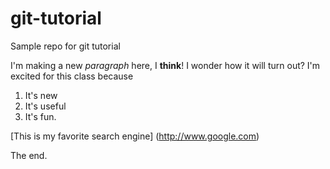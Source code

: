 # git-tutorial
Sample repo for git tutorial

I'm making a new *paragraph* here, I **think**!
I wonder how it will turn out?
I'm excited for this class because
1. It's new
2. It's useful
3. It's fun.

[This is my favorite search engine] (http://www.google.com)

The end. 
